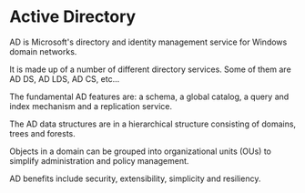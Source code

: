 # Active Directory
AD is Microsoft's directory and identity management service for Windows domain networks.

It is made up of a number of different directory services.  Some of them are AD DS, AD LDS, AD CS, etc...

The fundamental AD features are: a schema, a global catalog, a query and index mechanism and a replication service.
 
 The AD data structures are in a hierarchical structure consisting of domains, trees and forests.

 Objects in a domain can be grouped into organizational units (OUs) to simplify administration and policy management.

 AD benefits include security, extensibility, simplicity and resiliency.